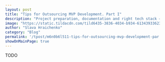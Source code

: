 ```yaml
---
layout: post
title: "Tips for Outsourcing MVP Development. Part I"
description: "Project preparation, documentation and right tech stack — based on our case study of building an MVP in 3.5 months for the U.S. automotive startup"
image: "https://static.tildacdn.com/tild6435-3836-4034-b934-613439336233/Minimal_viable_produ.jpg"
author: "Slava Hraichenko"
category: "Blog"
permalink: '/tpost/m6n0b6l511-tips-for-outsourcing-mvp-development-par'
showOnMainPage: true
---
```

TODO